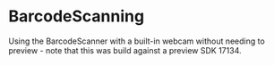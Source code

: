 # BarcodeScanning
Using the BarcodeScanner with a built-in webcam without needing to preview - note that this was build against a preview SDK 17134.
